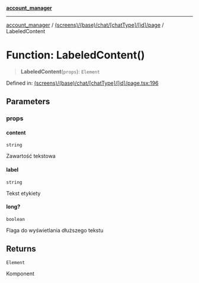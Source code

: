 [**account_manager**](../../../../../../../README.md)

***

[account_manager](../../../../../../../modules.md) / [(screens)/(base)/chat/\[chatType\]/\[id\]/page](../README.md) / LabeledContent

# Function: LabeledContent()

> **LabeledContent**(`props`): `Element`

Defined in: [(screens)/(base)/chat/\[chatType\]/\[id\]/page.tsx:196](https://github.com/DawLip/programowanie-zespolowe/blob/7db6c4f7e8feac59e458adcc08c8cc70f3a35b0d/website/app/(screens)/(base)/chat/[chatType]/[id]/page.tsx#L196)

## Parameters

### props

#### content

`string`

Zawartość tekstowa

#### label

`string`

Tekst etykiety

#### long?

`boolean`

Flaga do wyświetlania dłuższego tekstu

## Returns

`Element`

Komponent
